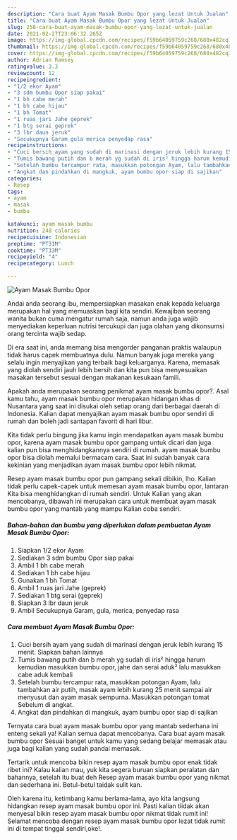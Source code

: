 ```yaml
---
description: "Cara buat Ayam Masak Bumbu Opor yang lezat Untuk Jualan"
title: "Cara buat Ayam Masak Bumbu Opor yang lezat Untuk Jualan"
slug: 258-cara-buat-ayam-masak-bumbu-opor-yang-lezat-untuk-jualan
date: 2021-02-27T23:06:32.265Z
image: https://img-global.cpcdn.com/recipes/f59b64059759c268/680x482cq70/ayam-masak-bumbu-opor-foto-resep-utama.jpg
thumbnail: https://img-global.cpcdn.com/recipes/f59b64059759c268/680x482cq70/ayam-masak-bumbu-opor-foto-resep-utama.jpg
cover: https://img-global.cpcdn.com/recipes/f59b64059759c268/680x482cq70/ayam-masak-bumbu-opor-foto-resep-utama.jpg
author: Adrian Ramsey
ratingvalue: 3.3
reviewcount: 12
recipeingredient:
- "1/2 ekor Ayam"
- "3 sdm bumbu Opor siap pakai"
- "1 bh cabe merah"
- "1 bh cabe hijau"
- "1 bh Tomat"
- "1 ruas jari Jahe geprek"
- "1 btg serai geprek"
- "3 lbr daun jeruk"
- "Secukupnya Garam gula merica penyedap rasa"
recipeinstructions:
- "Cuci bersih ayam yang sudah di marinasi dengan jeruk lebih kurang 15 menit. Siapkan bahan lainnya"
- "Tumis bawang putih dan b merah yg sudah di iris² hingga harum kemudian masukkan bumbu opor, jahe dan serai aduk² lalu masukkan cabe aduk kembali"
- "Setelah bumbu tercampur rata, masukkan potongan Ayam, lalu tambahkan air putih, masak ayam lebih kurang 25 menit sampai air menyusut dan ayam masak sempurna. Masukkan potongan tomat Sebelum di angkat."
- "Angkat dan pindahkan di mangkuk, ayam bumbu opor siap di sajikan"
categories:
- Resep
tags:
- ayam
- masak
- bumbu

katakunci: ayam masak bumbu 
nutrition: 248 calories
recipecuisine: Indonesian
preptime: "PT31M"
cooktime: "PT33M"
recipeyield: "4"
recipecategory: Lunch

---
```



![Ayam Masak Bumbu Opor](https://img-global.cpcdn.com/recipes/f59b64059759c268/680x482cq70/ayam-masak-bumbu-opor-foto-resep-utama.jpg)

Andai anda seorang ibu, mempersiapkan masakan enak kepada keluarga merupakan hal yang memuaskan bagi kita sendiri. Kewajiban seorang  wanita bukan cuma mengatur rumah saja, namun anda juga wajib menyediakan keperluan nutrisi tercukupi dan juga olahan yang dikonsumsi orang tercinta wajib sedap.

Di era  saat ini, anda memang bisa mengorder panganan praktis walaupun tidak harus capek membuatnya dulu. Namun banyak juga mereka yang selalu ingin menyajikan yang terbaik bagi keluarganya. Karena, memasak yang diolah sendiri jauh lebih bersih dan kita pun bisa menyesuaikan masakan tersebut sesuai dengan makanan kesukaan famili. 



Apakah anda merupakan seorang penikmat ayam masak bumbu opor?. Asal kamu tahu, ayam masak bumbu opor merupakan hidangan khas di Nusantara yang saat ini disukai oleh setiap orang dari berbagai daerah di Indonesia. Kalian dapat menyajikan ayam masak bumbu opor sendiri di rumah dan boleh jadi santapan favorit di hari libur.

Kita tidak perlu bingung jika kamu ingin mendapatkan ayam masak bumbu opor, karena ayam masak bumbu opor gampang untuk dicari dan juga kalian pun bisa menghidangkannya sendiri di rumah. ayam masak bumbu opor bisa diolah memalui bermacam cara. Saat ini sudah banyak cara kekinian yang menjadikan ayam masak bumbu opor lebih nikmat.

Resep ayam masak bumbu opor pun gampang sekali dibikin, lho. Kalian tidak perlu capek-capek untuk memesan ayam masak bumbu opor, lantaran Kita bisa menghidangkan di rumah sendiri. Untuk Kalian yang akan mencobanya, dibawah ini merupakan cara untuk membuat ayam masak bumbu opor yang mantab yang mampu Kalian coba sendiri.

<!--inarticleads1-->

##### Bahan-bahan dan bumbu yang diperlukan dalam pembuatan Ayam Masak Bumbu Opor:

1. Siapkan 1/2 ekor Ayam
1. Sediakan 3 sdm bumbu Opor siap pakai
1. Ambil 1 bh cabe merah
1. Sediakan 1 bh cabe hijau
1. Gunakan 1 bh Tomat
1. Ambil 1 ruas jari Jahe (geprek)
1. Sediakan 1 btg serai (geprek)
1. Siapkan 3 lbr daun jeruk
1. Ambil Secukupnya Garam, gula, merica, penyedap rasa




<!--inarticleads2-->

##### Cara membuat Ayam Masak Bumbu Opor:

1. Cuci bersih ayam yang sudah di marinasi dengan jeruk lebih kurang 15 menit. Siapkan bahan lainnya
1. Tumis bawang putih dan b merah yg sudah di iris² hingga harum kemudian masukkan bumbu opor, jahe dan serai aduk² lalu masukkan cabe aduk kembali
1. Setelah bumbu tercampur rata, masukkan potongan Ayam, lalu tambahkan air putih, masak ayam lebih kurang 25 menit sampai air menyusut dan ayam masak sempurna. Masukkan potongan tomat Sebelum di angkat.
1. Angkat dan pindahkan di mangkuk, ayam bumbu opor siap di sajikan




Ternyata cara buat ayam masak bumbu opor yang mantab sederhana ini enteng sekali ya! Kalian semua dapat mencobanya. Cara buat ayam masak bumbu opor Sesuai banget untuk kamu yang sedang belajar memasak atau juga bagi kalian yang sudah pandai memasak.

Tertarik untuk mencoba bikin resep ayam masak bumbu opor enak tidak ribet ini? Kalau kalian mau, yuk kita segera buruan siapkan peralatan dan bahannya, setelah itu buat deh Resep ayam masak bumbu opor yang nikmat dan sederhana ini. Betul-betul taidak sulit kan. 

Oleh karena itu, ketimbang kamu berlama-lama, ayo kita langsung hidangkan resep ayam masak bumbu opor ini. Pasti kalian tiidak akan menyesal bikin resep ayam masak bumbu opor nikmat tidak rumit ini! Selamat mencoba dengan resep ayam masak bumbu opor lezat tidak rumit ini di tempat tinggal sendiri,oke!.


